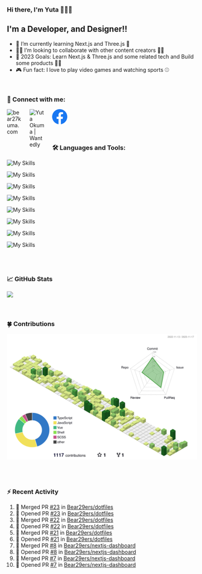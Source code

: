 ### Hi there, I'm Yuta 🤟🏻🐻

## I'm a Developer, and Designer!!

- 🌱 I’m currently learning Next.js and Three.js 🤣
- 👬🏻 I’m looking to collaborate with other content creators 👋🏻
- 🥅 2023 Goals: Learn Next.js & Three.js and some related tech and Build some products 💪🏻
- 🎮 Fun fact: I love to play video games and watching sports ⚾️

<br />

### :wave: Connect with me:

[<img align="left" alt="bear27kuma.com" width="40px" src="https://user-images.githubusercontent.com/39920490/156489586-f125813b-e344-46d6-9306-f5786684b976.jpg" style="margin-right: 20px;" />](https://bear29ers.github.io/)
[<img align="left" alt="Yuta Okuma | Wantedly" width="40px" src="https://user-images.githubusercontent.com/39920490/156489528-fdc520d6-10f1-43b6-8bf8-fadf8dcf1a90.jpg" style="margin-right: 20px;" />](https://www.wantedly.com/id/yuta_okuma_b)
[<img align="left" alt="Yuta Okuma | Facebook" width="40px" src="https://github.com/github/explore/blob/main/topics/facebook/facebook.png?raw=true" style="margin-right: 20px;" />](https://www.facebook.com/kumakuma1129/)

[//]: # '[<img align="left" alt="Yuta Okuma | Instagram" width="40px" src="https://github.com/github/explore/blob/main/topics/instagram/instagram.png?raw=true" />](https://www.instagram.com/bear_27earl/)'

<br />
<br />
<br />
<br />

### :hammer_and_wrench: Languages and Tools:

![My Skills](https://skillicons.dev/icons?i=html,css,sass,tailwind,bootstrap,js,ts)

![My Skills](https://skillicons.dev/icons?i=jquery,threejs,react,emotion,styledcomponents,materialui,nextjs)

![My Skills](https://skillicons.dev/icons?i=vercel,vue,nuxt,vite,nodejs,express,jest)

![My Skills](https://skillicons.dev/icons?i=regex,webpack,babel,php,laravel,mysql,sqlite)

![My Skills](https://skillicons.dev/icons?i=docker,git,github,githubactions,aws,gcp,firebase)

![My Skills](https://skillicons.dev/icons?i=vim,neovim,linux,bash,lua,markdown,svg)

![My Skills](https://skillicons.dev/icons?i=idea,vscode,atom,figma,xd,ps,ai)

![My Skills](https://skillicons.dev/icons?i=pr,ae,postman,sentry,codepen,stackoverflow,discord)

<br />
<br />

### :chart_with_upwards_trend: GitHub Stats

<div style="display: flex;">
    <a href="https://github.com/Bear29ers">
        <img height="220px;" src="https://github-readme-stats-bear29ers.vercel.app/api?username=Bear29ers&show_icons=true&theme=bear">
    </a>
</div>

<br />
<br />

### :four_leaf_clover: Contributions

![](./profile-3d-contrib/profile-green-animate.svg)

<br />
<br />

### :zap: Recent Activity

<!--START_SECTION:activity-->

1. 🎉 Merged PR [#23](https://github.com/Bear29ers/dotfiles/pull/23) in [Bear29ers/dotfiles](https://github.com/Bear29ers/dotfiles)
2. 💪 Opened PR [#23](https://github.com/Bear29ers/dotfiles/pull/23) in [Bear29ers/dotfiles](https://github.com/Bear29ers/dotfiles)
3. 🎉 Merged PR [#22](https://github.com/Bear29ers/dotfiles/pull/22) in [Bear29ers/dotfiles](https://github.com/Bear29ers/dotfiles)
4. 💪 Opened PR [#22](https://github.com/Bear29ers/dotfiles/pull/22) in [Bear29ers/dotfiles](https://github.com/Bear29ers/dotfiles)
5. 🎉 Merged PR [#21](https://github.com/Bear29ers/dotfiles/pull/21) in [Bear29ers/dotfiles](https://github.com/Bear29ers/dotfiles)
6. 💪 Opened PR [#21](https://github.com/Bear29ers/dotfiles/pull/21) in [Bear29ers/dotfiles](https://github.com/Bear29ers/dotfiles)
7. 🎉 Merged PR [#8](https://github.com/Bear29ers/nextjs-dashboard/pull/8) in [Bear29ers/nextjs-dashboard](https://github.com/Bear29ers/nextjs-dashboard)
8. 💪 Opened PR [#8](https://github.com/Bear29ers/nextjs-dashboard/pull/8) in [Bear29ers/nextjs-dashboard](https://github.com/Bear29ers/nextjs-dashboard)
9. 🎉 Merged PR [#7](https://github.com/Bear29ers/nextjs-dashboard/pull/7) in [Bear29ers/nextjs-dashboard](https://github.com/Bear29ers/nextjs-dashboard)
10. 💪 Opened PR [#7](https://github.com/Bear29ers/nextjs-dashboard/pull/7) in [Bear29ers/nextjs-dashboard](https://github.com/Bear29ers/nextjs-dashboard)

<!--END_SECTION:activity-->

